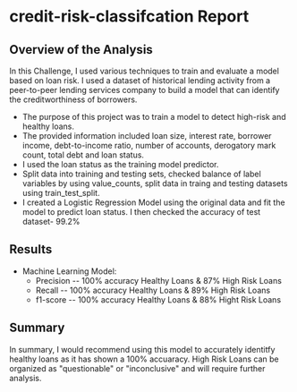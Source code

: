 # credit-risk-classifcation Report 

## Overview of the Analysis

In this Challenge, I used various techniques to train and evaluate a model based on loan risk. I used a dataset of historical lending activity from a peer-to-peer lending services company to build a model that can identify the creditworthiness of borrowers.

* The purpose of this project was to train a model to detect high-risk and healthy loans.
* The provided information included loan size, interest rate, borrower income, debt-to-income ratio, number of accounts, derogatory mark count, total debt and loan status. 
* I used the loan status as the training model predictor. 
* Split data into training and testing sets, checked balance of label variables by using value_counts, split data in traing and testing datasets using train_test_split.
* I created a Logistic Regression Model using the original data and fit the model to predict loan status. I then checked the accuracy of test dataset- 99.2%

## Results


* Machine Learning Model:
  * Precision -- 100% accuracy Healthy Loans & 87% High Risk Loans
  * Recall -- 100% accuracy Healthy Loans & 89% High Risk Loans 
  * f1-score -- 100% accuracy Healthy Loans & 88% Hight Risk Loans

## Summary

In summary, I would recommend using this model to accurately identitfy healthy loans as it has shown a 100% accuaracy. High Risk Loans can be organized as "questionable" or "inconclusive" and will require further analysis. 

